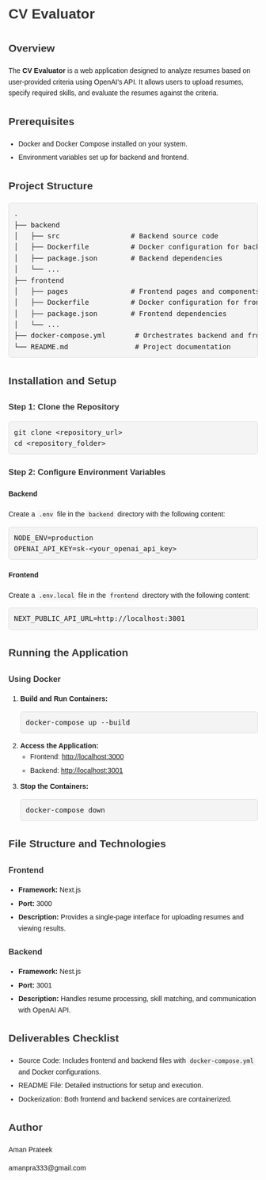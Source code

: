 <!DOCTYPE html>
<html lang="en">
<head>
  <meta charset="UTF-8">
  <meta name="viewport" content="width=device-width, initial-scale=1.0">
  <title>CV Evaluator - README</title>
  <style>
    body {
      font-family: Arial, sans-serif;
      line-height: 1.6;
      margin: 20px;
    }
    h1, h2, h3 {
      color: #333;
    }
    pre {
      background: #f4f4f4;
      padding: 10px;
      border: 1px solid #ddd;
      border-radius: 5px;
      overflow-x: auto;
    }
    code {
      background: #f4f4f4;
      padding: 2px 4px;
      border-radius: 3px;
    }
    ul {
      margin: 10px 0;
      padding-left: 20px;
    }
    li {
      margin-bottom: 5px;
    }
  </style>
</head>
<body>

<h1>CV Evaluator</h1>

<h2>Overview</h2>
<p>
  The <strong>CV Evaluator</strong> is a web application designed to analyze resumes based on user-provided criteria using OpenAI's API.
  It allows users to upload resumes, specify required skills, and evaluate the resumes against the criteria.
</p>


<h2>Prerequisites</h2>
<ul>
  <li>Docker and Docker Compose installed on your system.</li>
  <li>Environment variables set up for backend and frontend.</li>
</ul>

<h2>Project Structure</h2>
<pre>
.
├── backend
│   ├── src                 # Backend source code
│   ├── Dockerfile          # Docker configuration for backend
│   ├── package.json        # Backend dependencies
│   └── ...
├── frontend
│   ├── pages               # Frontend pages and components
│   ├── Dockerfile          # Docker configuration for frontend
│   ├── package.json        # Frontend dependencies
│   └── ...
├── docker-compose.yml       # Orchestrates backend and frontend containers
└── README.md                # Project documentation
</pre>

<h2>Installation and Setup</h2>

<h3>Step 1: Clone the Repository</h3>
<pre>
git clone &lt;repository_url&gt;
cd &lt;repository_folder&gt;
</pre>

<h3>Step 2: Configure Environment Variables</h3>

<h4>Backend</h4>
<p>Create a <code>.env</code> file in the <code>backend</code> directory with the following content:</p>
<pre>
NODE_ENV=production
OPENAI_API_KEY=sk-&lt;your_openai_api_key&gt;
</pre>

<h4>Frontend</h4>
<p>Create a <code>.env.local</code> file in the <code>frontend</code> directory with the following content:</p>
<pre>
NEXT_PUBLIC_API_URL=http://localhost:3001
</pre>

<h2>Running the Application</h2>

<h3>Using Docker</h3>
<ol>
  <li><strong>Build and Run Containers:</strong>
    <pre>docker-compose up --build</pre>
  </li>
  <li><strong>Access the Application:</strong>
    <ul>
      <li>Frontend: <a href="http://localhost:3000" target="_blank">http://localhost:3000</a></li>
      <li>Backend: <a href="http://localhost:3001" target="_blank">http://localhost:3001</a></li>
    </ul>
  </li>
  <li><strong>Stop the Containers:</strong>
    <pre>docker-compose down</pre>
  </li>
</ol>

<h2>File Structure and Technologies</h2>

<h3>Frontend</h3>
<ul>
  <li><strong>Framework:</strong> Next.js</li>
  <li><strong>Port:</strong> 3000</li>
  <li><strong>Description:</strong> Provides a single-page interface for uploading resumes and viewing results.</li>
</ul>

<h3>Backend</h3>
<ul>
  <li><strong>Framework:</strong> Nest.js</li>
  <li><strong>Port:</strong> 3001</li>
  <li><strong>Description:</strong> Handles resume processing, skill matching, and communication with OpenAI API.</li>
</ul>

<h2>Deliverables Checklist</h2>
<ul>
  <li>Source Code: Includes frontend and backend files with <code>docker-compose.yml</code> and Docker configurations.</li>
  <li>README File: Detailed instructions for setup and execution.</li>
  <li>Dockerization: Both frontend and backend services are containerized.</li>
</ul>

<h2>Author</h2>
<p>Aman Prateek</p>
<p>amanpra333@gmail.com</p>

</body>
</html>
